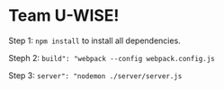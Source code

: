 # Team U-WISE!

Step 1: `npm install` to install all dependencies.

Steph 2: `build": "webpack --config webpack.config.js`

Step 3: `server": "nodemon ./server/server.js`